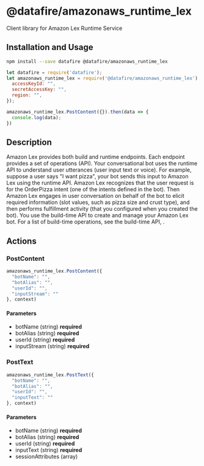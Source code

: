 # @datafire/amazonaws_runtime_lex

Client library for Amazon Lex Runtime Service

## Installation and Usage
```bash
npm install --save datafire @datafire/amazonaws_runtime_lex
```

```js
let datafire = require('datafire');
let amazonaws_runtime_lex = require('@datafire/amazonaws_runtime_lex').create({
  accessKeyId: "",
  secretAccessKey: "",
  region: "",
});

amazonaws_runtime_lex.PostContent({}).then(data => {
  console.log(data);
})
```

## Description
Amazon Lex provides both build and runtime endpoints. Each endpoint provides a set of operations (API). Your conversational bot uses the runtime API to understand user utterances (user input text or voice). For example, suppose a user says "I want pizza", your bot sends this input to Amazon Lex using the runtime API. Amazon Lex recognizes that the user request is for the OrderPizza intent (one of the intents defined in the bot). Then Amazon Lex engages in user conversation on behalf of the bot to elicit required information (slot values, such as pizza size and crust type), and then performs fulfillment activity (that you configured when you created the bot). You use the build-time API to create and manage your Amazon Lex bot. For a list of build-time operations, see the build-time API, . 

## Actions
### PostContent



```js
amazonaws_runtime_lex.PostContent({
  "botName": "",
  "botAlias": "",
  "userId": "",
  "inputStream": ""
}, context)
```

#### Parameters
* botName (string) **required**
* botAlias (string) **required**
* userId (string) **required**
* inputStream (string) **required**

### PostText



```js
amazonaws_runtime_lex.PostText({
  "botName": "",
  "botAlias": "",
  "userId": "",
  "inputText": ""
}, context)
```

#### Parameters
* botName (string) **required**
* botAlias (string) **required**
* userId (string) **required**
* inputText (string) **required**
* sessionAttributes (array)

